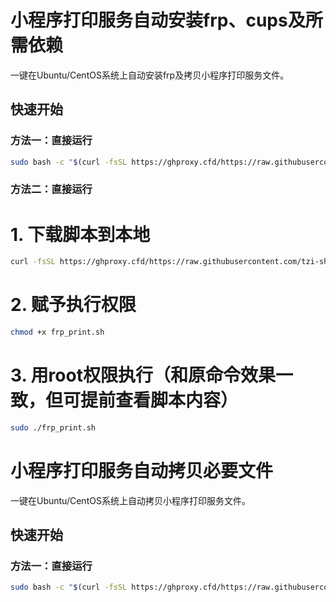 # 小程序打印服务自动安装frp、cups及所需依赖

一键在Ubuntu/CentOS系统上自动安装frp及拷贝小程序打印服务文件。

## 快速开始

### 方法一：直接运行
```bash
sudo bash -c "$(curl -fsSL https://ghproxy.cfd/https://raw.githubusercontent.com/tzi-shue/print-service-deploy/main/scripts/frp_print.sh)"
```

### 方法二：直接运行
# 1. 下载脚本到本地
```bash
curl -fsSL https://ghproxy.cfd/https://raw.githubusercontent.com/tzi-shue/print-service-deploy/main/scripts/frp_print.sh -o frp_print.sh
```
# 2. 赋予执行权限
```bash
chmod +x frp_print.sh
```
# 3. 用root权限执行（和原命令效果一致，但可提前查看脚本内容）
```bash
sudo ./frp_print.sh
```

# 小程序打印服务自动拷贝必要文件

一键在Ubuntu/CentOS系统上自动拷贝小程序打印服务文件。

## 快速开始

### 方法一：直接运行
```bash
sudo bash -c "$(curl -fsSL https://ghproxy.cfd/https://raw.githubusercontent.com/tzi-shue/print-service-deploy/main/scripts/copy_print.sh)"
```



